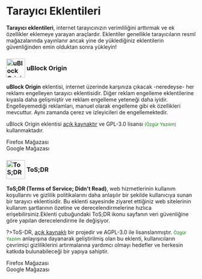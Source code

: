 <!-- NOTLAR
 - Bu içerik halihazırda yazılmıştır. İçerik içinde ekleme yapma yada düzeltme yapma ihtiyacı yoksa değişiklik yapmanız önerilmez. Uygulama önerilerine ekleme yapmak isterseniz, eklenen diğer uygulamaların kalitesinde olmasına özen gösteriniz.
 - Tablo eklemeyi unutmayın
 - Uygun görseller eklemeyi unutmayın.
 - İçerik kuralları ve ekleme yapmak sayfalarını ziyaret edebilirsiniz -->

# Tarayıcı Eklentileri

**Tarayıcı eklentileri**, internet tarayıcınızın verimliliğini arttırmak ve ek özellikler eklemeye yarayan araçlardır. Eklentiler genellikle tarayıcıların resmî mağazalarında yayınlanır ancak yine de yüklediğiniz eklentilerin güvenliğinden emin olduktan sonra yükleyin!

### <span style="display: inline-block; vertical-align: middle;"><img src="docs/images/ublock.png" alt="uBlock Origin" style="width: 50px; height: auto;"> </span> <span style="display: inline-block; vertical-align: middle;"> uBlock Origin

**uBlock Origin** eklentisi, internet üzerinde karşınıza çıkacak -neredeyse- her reklamı engelleyen tarayıcı eklentisidir. Diğer reklam engelleme eklentilerine kıyasla daha gelişmiştir ve reklam engelleme yeteneği daha iyidir. Engelleyemediği reklamları, manuel olarak engelleme gibi ek özellikleri mevcuttur. Aynı zamanda çerez ve izleyicileri de engellemektedir.

uBlock Origin eklentisi [açık kaynaktır](https://github.com/gorhill/uBlock) ve GPL-3.0 lisansı <span style="color: green;"><small>(Özgür Yazılım)</small></span> kullanmaktadır.

<div class="web-store-container">
 <div class="web-store-box">
 <i class="fab fa-firefox"></i>
 <div class="title">
 <a href="https://addons.mozilla.org/tr/firefox/addon/ublock-origin/" target="_blank" style="color: inherit; text-decoration: none;">Firefox Mağazası</a>
 </div>
 </div>
 <div class="web-store-box">
 <i class="fab fa-google"></i>
 <div class="title">
 <a href="https://chromewebstore.google.com/detail/ublock-origin-lite/ddkjiahejlhfcafbddmgiahcphecmpfh" target="_blank" style="color: inherit; text-decoration: none;">Google Mağazası</a>
 </div>
 </div>
</div>

### <span style="display: inline-block; vertical-align: middle;"><img src="https://avatars.githubusercontent.com/u/3402969?s=200&v=4" alt="ToS;DR" style="width: 50px; height: auto;"> </span> <span style="display: inline-block; vertical-align: middle;"> ToS;DR

**ToS;DR (Terms of Service; Didn't Read)**, web hizmetlerinin kullanım koşullarını ve gizlilik politikalarını daha anlaşılır bir şekilde kullanıcıya sunan bir tarayıcı eklentisidir. Bu eklenti sayesinde ziyaret ettiğiniz web sitelerinin kullanım şartlarının özetine ve derecelendirmelerine hızlıca erişebilirsiniz.Eklenti çubuğundaki ToS;DR ikonu sayfanın veri güvenliğine göre yapılan derecelendirme ile değişiyor.

?>ToS-DR, [açık kaynaklı](https://github.com/tosdr/browser-extensions) bir projedir ve AGPL-3.0 ile lisanslanmıştır. <span style="color: green;"><small>Özgür Yazılım</small></span> anlayışına dayanarak geliştirilmiş olan bu eklenti, kullanıcıların çevrimiçi gizliliklerini artırmalarına yardımcı olmayı hedefler ve herkesin katkıda bulunabileceği bir yapıya sahiptir.

<div class="web-store-container">
 <div class="web-store-box">
 <i class="fab fa-firefox"></i>
 <div class="title">
 <a href="https://addons.mozilla.org/tr/firefox/addon/terms-of-service-didnt-read/" target="_blank" style="color: inherit; text-decoration: none;">Firefox Mağazası</a>
 </div>
 </div>
 <div class="web-store-box">
 <i class="fab fa-google"></i>
 <div class="title">
 <a href="https://chromewebstore.google.com/detail/terms-of-service-didn%E2%80%99t-r/hjdoplcnndgiblooccencgcggcoihigg" target="_blank" style="color: inherit; text-decoration: none;">Google Mağazası</a>
 </div>
 </div>
</div>


